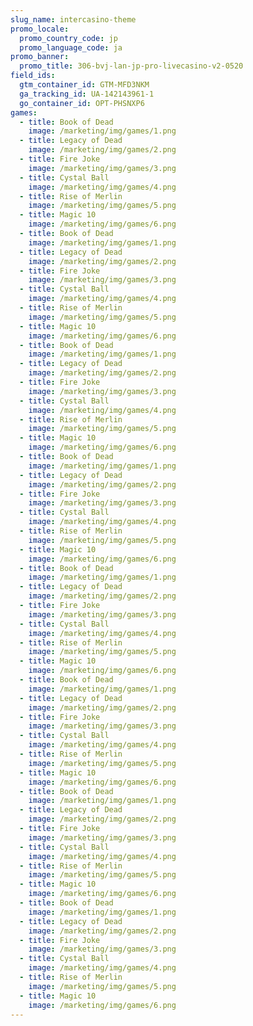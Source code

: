 ```yaml
---
slug_name: intercasino-theme
promo_locale:
  promo_country_code: jp
  promo_language_code: ja
promo_banner:
  promo_title: 306-bvj-lan-jp-pro-livecasino-v2-0520
field_ids:
  gtm_container_id: GTM-MFD3NKM
  ga_tracking_id: UA-142143961-1
  go_container_id: OPT-PHSNXP6
games:
  - title: Book of Dead
    image: /marketing/img/games/1.png
  - title: Legacy of Dead
    image: /marketing/img/games/2.png
  - title: Fire Joke
    image: /marketing/img/games/3.png
  - title: Cystal Ball
    image: /marketing/img/games/4.png
  - title: Rise of Merlin
    image: /marketing/img/games/5.png
  - title: Magic 10
    image: /marketing/img/games/6.png
  - title: Book of Dead
    image: /marketing/img/games/1.png
  - title: Legacy of Dead
    image: /marketing/img/games/2.png
  - title: Fire Joke
    image: /marketing/img/games/3.png
  - title: Cystal Ball
    image: /marketing/img/games/4.png
  - title: Rise of Merlin
    image: /marketing/img/games/5.png
  - title: Magic 10
    image: /marketing/img/games/6.png
  - title: Book of Dead
    image: /marketing/img/games/1.png
  - title: Legacy of Dead
    image: /marketing/img/games/2.png
  - title: Fire Joke
    image: /marketing/img/games/3.png
  - title: Cystal Ball
    image: /marketing/img/games/4.png
  - title: Rise of Merlin
    image: /marketing/img/games/5.png
  - title: Magic 10
    image: /marketing/img/games/6.png
  - title: Book of Dead
    image: /marketing/img/games/1.png
  - title: Legacy of Dead
    image: /marketing/img/games/2.png
  - title: Fire Joke
    image: /marketing/img/games/3.png
  - title: Cystal Ball
    image: /marketing/img/games/4.png
  - title: Rise of Merlin
    image: /marketing/img/games/5.png
  - title: Magic 10
    image: /marketing/img/games/6.png
  - title: Book of Dead
    image: /marketing/img/games/1.png
  - title: Legacy of Dead
    image: /marketing/img/games/2.png
  - title: Fire Joke
    image: /marketing/img/games/3.png
  - title: Cystal Ball
    image: /marketing/img/games/4.png
  - title: Rise of Merlin
    image: /marketing/img/games/5.png
  - title: Magic 10
    image: /marketing/img/games/6.png
  - title: Book of Dead
    image: /marketing/img/games/1.png
  - title: Legacy of Dead
    image: /marketing/img/games/2.png
  - title: Fire Joke
    image: /marketing/img/games/3.png
  - title: Cystal Ball
    image: /marketing/img/games/4.png
  - title: Rise of Merlin
    image: /marketing/img/games/5.png
  - title: Magic 10
    image: /marketing/img/games/6.png
  - title: Book of Dead
    image: /marketing/img/games/1.png
  - title: Legacy of Dead
    image: /marketing/img/games/2.png
  - title: Fire Joke
    image: /marketing/img/games/3.png
  - title: Cystal Ball
    image: /marketing/img/games/4.png
  - title: Rise of Merlin
    image: /marketing/img/games/5.png
  - title: Magic 10
    image: /marketing/img/games/6.png
  - title: Book of Dead
    image: /marketing/img/games/1.png
  - title: Legacy of Dead
    image: /marketing/img/games/2.png
  - title: Fire Joke
    image: /marketing/img/games/3.png
  - title: Cystal Ball
    image: /marketing/img/games/4.png
  - title: Rise of Merlin
    image: /marketing/img/games/5.png
  - title: Magic 10
    image: /marketing/img/games/6.png
---
```

